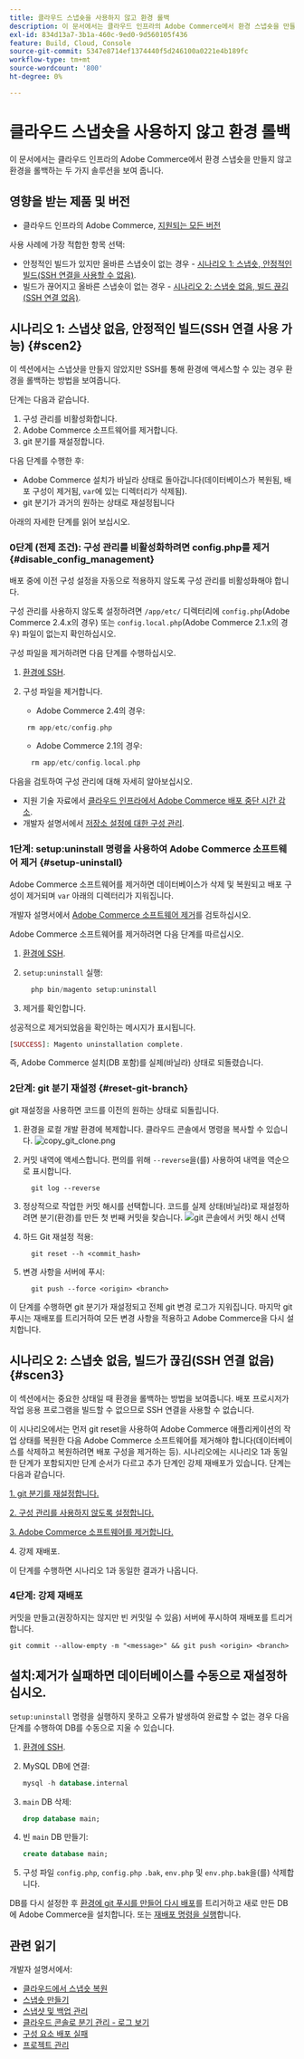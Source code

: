 ```yaml
---
title: 클라우드 스냅숏을 사용하지 않고 환경 롤백
description: 이 문서에서는 클라우드 인프라의 Adobe Commerce에서 환경 스냅숏을 만들지 않고 환경을 롤백하는 두 가지 솔루션을 보여 줍니다.
exl-id: 834d13a7-3b1a-460c-9ed0-9d560105f436
feature: Build, Cloud, Console
source-git-commit: 5347e8714ef1374440f5d246100a0221e4b189fc
workflow-type: tm+mt
source-wordcount: '800'
ht-degree: 0%

---
```


# 클라우드 스냅숏을 사용하지 않고 환경 롤백

이 문서에서는 클라우드 인프라의 Adobe Commerce에서 환경 스냅숏을 만들지 않고 환경을 롤백하는 두 가지 솔루션을 보여 줍니다.

## 영향을 받는 제품 및 버전

* 클라우드 인프라의 Adobe Commerce, [지원되는 모든 버전](https://magento.com/sites/default/files/magento-software-lifecycle-policy.pdf)

사용 사례에 가장 적합한 항목 선택:

* 안정적인 빌드가 있지만 올바른 스냅숏이 없는 경우 - [시나리오 1: 스냅숏, 안정적인 빌드(SSH 연결을 사용할 수 없음)](#scen2).
* 빌드가 끊어지고 올바른 스냅숏이 없는 경우 - [시나리오 2: 스냅숏 없음, 빌드 끊김(SSH 연결 없음)](#scen3).

## 시나리오 1: 스냅샷 없음, 안정적인 빌드(SSH 연결 사용 가능) {#scen2}

이 섹션에서는 스냅샷을 만들지 않았지만 SSH를 통해 환경에 액세스할 수 있는 경우 환경을 롤백하는 방법을 보여줍니다.

단계는 다음과 같습니다.

1. 구성 관리를 비활성화합니다.
1. Adobe Commerce 소프트웨어를 제거합니다.
1. git 분기를 재설정합니다.

다음 단계를 수행한 후:

* Adobe Commerce 설치가 바닐라 상태로 돌아갑니다(데이터베이스가 복원됨, 배포 구성이 제거됨, `var`에 있는 디렉터리가 삭제됨).
* git 분기가 과거의 원하는 상태로 재설정됩니다

아래의 자세한 단계를 읽어 보십시오.

### 0단계 (전제 조건): 구성 관리를 비활성화하려면 config.php를 제거 {#disable_config_management}

배포 중에 이전 구성 설정을 자동으로 적용하지 않도록 구성 관리를 비활성화해야 합니다.

구성 관리를 사용하지 않도록 설정하려면 `/app/etc/` 디렉터리에 `config.php`(Adobe Commerce 2.4.x의 경우) 또는 `config.local.php`(Adobe Commerce 2.1.x의 경우) 파일이 없는지 확인하십시오.

구성 파일을 제거하려면 다음 단계를 수행하십시오.

1. [환경에 SSH](https://experienceleague.adobe.com/docs/commerce-cloud-service/user-guide/develop/secure-connections.html?lang=ko).
1. 구성 파일을 제거합니다.
   * Adobe Commerce 2.4의 경우:

   ```php
    rm app/etc/config.php
   ```

   * Adobe Commerce 2.1의 경우:

   ```php
     rm app/etc/config.local.php
   ```

다음을 검토하여 구성 관리에 대해 자세히 알아보십시오.

* 지원 기술 자료에서 [클라우드 인프라에서 Adobe Commerce 배포 중단 시간 감소](/help/how-to/general/magento-cloud-reduce-deployment-downtime-with-configuration-management.md).
* 개발자 설명서에서 [저장소 설정에 대한 구성 관리](https://experienceleague.adobe.com/docs/commerce-cloud-service/user-guide/configure-store/store-settings.html?lang=ko).

### 1단계: setup:uninstall 명령을 사용하여 Adobe Commerce 소프트웨어 제거 {#setup-uninstall}


Adobe Commerce 소프트웨어를 제거하면 데이터베이스가 삭제 및 복원되고 배포 구성이 제거되며 `var` 아래의 디렉터리가 지워집니다.

개발자 설명서에서 [Adobe Commerce 소프트웨어 제거](https://experienceleague.adobe.com/docs/commerce-operations/installation-guide/tutorials/uninstall.html?lang=ko)를 검토하십시오.

Adobe Commerce 소프트웨어를 제거하려면 다음 단계를 따르십시오.

1. [환경에 SSH](https://experienceleague.adobe.com/docs/commerce-cloud-service/user-guide/develop/secure-connections.html?lang=ko).
1. `setup:uninstall` 실행:

   ```php
     php bin/magento setup:uninstall
   ```

1. 제거를 확인합니다.

성공적으로 제거되었음을 확인하는 메시지가 표시됩니다.

```php
[SUCCESS]: Magento uninstallation complete.
```

즉, Adobe Commerce 설치(DB 포함)를 실제(바닐라) 상태로 되돌렸습니다.

### 2단계: git 분기 재설정 {#reset-git-branch}

git 재설정을 사용하면 코드를 이전의 원하는 상태로 되돌립니다.

1. 환경을 로컬 개발 환경에 복제합니다. 클라우드 콘솔에서 명령을 복사할 수 있습니다.    ![copy_git_clone.png](assets/copy_git_clone.png)
1. 커밋 내역에 액세스합니다. 편의를 위해 `--reverse`을(를) 사용하여 내역을 역순으로 표시합니다.

   ```git
     git log --reverse
   ```

1. 정상적으로 작업한 커밋 해시를 선택합니다. 코드를 실제 상태(바닐라)로 재설정하려면 분기(환경)를 만든 첫 번째 커밋을 찾습니다.    ![git 콘솔에서 커밋 해시 선택](assets/select_commit_hash.png)
1. 하드 Git 재설정 적용:

   ```git
     git reset --h <commit_hash>
   ```

1. 변경 사항을 서버에 푸시:

   ```git
     git push --force <origin> <branch>
   ```

이 단계를 수행하면 git 분기가 재설정되고 전체 git 변경 로그가 지워집니다. 마지막 git 푸시는 재배포를 트리거하여 모든 변경 사항을 적용하고 Adobe Commerce을 다시 설치합니다.

## 시나리오 2: 스냅숏 없음, 빌드가 끊김(SSH 연결 없음) {#scen3}

이 섹션에서는 중요한 상태일 때 환경을 롤백하는 방법을 보여줍니다. 배포 프로시저가 작업 응용 프로그램을 빌드할 수 없으므로 SSH 연결을 사용할 수 없습니다.

이 시나리오에서는 먼저 git reset을 사용하여 Adobe Commerce 애플리케이션의 작업 상태를 복원한 다음 Adobe Commerce 소프트웨어를 제거해야 합니다(데이터베이스를 삭제하고 복원하려면 배포 구성을 제거하는 등). 시나리오에는 시나리오 1과 동일한 단계가 포함되지만 단계 순서가 다르고 추가 단계인 강제 재배포가 있습니다. 단계는 다음과 같습니다.

[1. git 분기를 재설정합니다.](/help/how-to/general/reset-environment-on-cloud.md#reset-git-branch)

[2. 구성 관리를 사용하지 않도록 설정합니다.](/help/how-to/general/reset-environment-on-cloud.md#disable_config_management)

[3. Adobe Commerce 소프트웨어를 제거합니다.](/help/how-to/general/reset-environment-on-cloud.md#setup-uninstall)

4&period; 강제 재배포.

이 단계를 수행하면 시나리오 1과 동일한 결과가 나옵니다.

### 4단계: 강제 재배포

커밋을 만들고(권장하지는 않지만 빈 커밋일 수 있음) 서버에 푸시하여 재배포를 트리거합니다.

```git
git commit --allow-empty -m "<message>" && git push <origin> <branch>
```

## 설치:제거가 실패하면 데이터베이스를 수동으로 재설정하십시오.

`setup:uninstall` 명령을 실행하지 못하고 오류가 발생하여 완료할 수 없는 경우 다음 단계를 수행하여 DB를 수동으로 지울 수 있습니다.

1. [환경에 SSH](https://experienceleague.adobe.com/docs/commerce-cloud-service/user-guide/develop/secure-connections.html?lang=ko).
1. MySQL DB에 연결:

   ```sql
   mysql -h database.internal
   ```

1. `main` DB 삭제:

   ```sql
   drop database main;
   ```

1. 빈 `main` DB 만들기:

   ```sql
   create database main;
   ```

1. 구성 파일 `config.php`, `config.php` `.bak`, `env.php` 및 `env.php.bak`을(를) 삭제합니다.

DB를 다시 설정한 후 [환경에 git 푸시를 만들어 다시 배포](https://experienceleague.adobe.com/docs/commerce-cloud-service/user-guide/dev-tools/cloud-cli.html?lang=ko#git-commands)를 트리거하고 새로 만든 DB에 Adobe Commerce을 설치합니다. 또는 [재배포 명령을 실행](https://experienceleague.adobe.com/docs/commerce-cloud-service/user-guide/dev-tools/cloud-cli.html?lang=ko#environment-commands)합니다.

## 관련 읽기

개발자 설명서에서:

* [클라우드에서 스냅숏 복원](https://experienceleague.adobe.com/ko/docs/commerce-cloud-service/user-guide/develop/storage/snapshots#restore-a-manual-backup)
* [스냅숏 만들기](https://experienceleague.adobe.com/ko/docs/commerce-cloud-service/user-guide/develop/storage/snapshots#create-a-manual-backup)
* [스냅샷 및 백업 관리](https://experienceleague.adobe.com/ko/docs/commerce-cloud-service/user-guide/develop/storage/snapshots)
* [클라우드 콘솔로 분기 관리 - 로그 보기](https://experienceleague.adobe.com/docs/commerce-cloud-service/user-guide/project/console-branches.html?lang=ko#view-logs)
* [구성 요소 배포 실패](https://experienceleague.adobe.com/docs/commerce-cloud-service/user-guide/develop/deploy/recover-failed-deployment.html?lang=ko)
* [프로젝트 관리](https://experienceleague.adobe.com/docs/commerce-cloud-service/user-guide/project/overview.html?lang=ko#configure-the-project)
